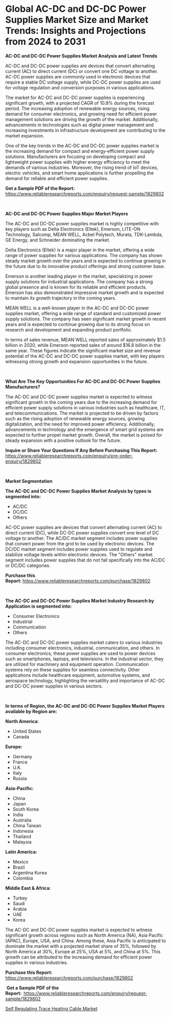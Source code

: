 <p><h1>Global AC-DC and DC-DC Power Supplies Market Size and Market Trends: Insights and Projections from 2024 to 2031</h1></p><p><strong>AC-DC and DC-DC Power Supplies Market Analysis and Latest Trends</strong></p>
<p><p>AC-DC and DC-DC power supplies are devices that convert alternating current (AC) to direct current (DC) or convert one DC voltage to another. AC-DC power supplies are commonly used in electronic devices that require a stable DC voltage supply, while DC-DC power supplies are used for voltage regulation and conversion purposes in various applications.</p><p>The market for AC-DC and DC-DC power supplies is experiencing significant growth, with a projected CAGR of 10.8% during the forecast period. The increasing adoption of renewable energy sources, rising demand for consumer electronics, and growing need for efficient power management solutions are driving the growth of the market. Additionally, advancements in technologies such as digital power management and increasing investments in infrastructure development are contributing to the market expansion.</p><p>One of the key trends in the AC-DC and DC-DC power supplies market is the increasing demand for compact and energy-efficient power supply solutions. Manufacturers are focusing on developing compact and lightweight power supplies with higher energy efficiency to meet the demands of various industries. Moreover, the rising trend of IoT devices, electric vehicles, and smart home applications is further propelling the demand for reliable and efficient power supplies.</p></p>
<p><strong>Get a Sample PDF of the Report:&nbsp;</strong> <a href="https://www.reliableresearchreports.com/enquiry/request-sample/1829802">https://www.reliableresearchreports.com/enquiry/request-sample/1829802</a></p>
<p>&nbsp;</p>
<p><strong>AC-DC and DC-DC Power Supplies Major Market Players</strong></p>
<p><p>The AC-DC and DC-DC power supplies market is highly competitive with key players such as Delta Electronics (Eltek), Emerson, LITE-ON Technology, Salcomp, MEAN WELL, Acbel Polytech, Murata, TDK-Lambda, GE Energy, and Schneider dominating the market. </p><p>Delta Electronics (Eltek) is a major player in the market, offering a wide range of power supplies for various applications. The company has shown steady market growth over the years and is expected to continue growing in the future due to its innovative product offerings and strong customer base.</p><p>Emerson is another leading player in the market, specializing in power supply solutions for industrial applications. The company has a strong global presence and is known for its reliable and efficient products. Emerson has also demonstrated impressive market growth and is expected to maintain its growth trajectory in the coming years.</p><p>MEAN WELL is a well-known player in the AC-DC and DC-DC power supplies market, offering a wide range of standard and customized power supply solutions. The company has seen significant market growth in recent years and is expected to continue growing due to its strong focus on research and development and expanding product portfolio.</p><p>In terms of sales revenue, MEAN WELL reported sales of approximately $1.5 billion in 2020, while Emerson reported sales of around $16.8 billion in the same year. These figures indicate the significant market size and revenue potential of the AC-DC and DC-DC power supplies market, with key players witnessing strong growth and expansion opportunities in the future.</p></p>
<p>&nbsp;</p>
<p><strong>What Are The Key Opportunities For AC-DC and DC-DC Power Supplies Manufacturers?</strong></p>
<p><p>The AC-DC and DC-DC power supplies market is expected to witness significant growth in the coming years due to the increasing demand for efficient power supply solutions in various industries such as healthcare, IT, and telecommunications. The market is projected to be driven by factors such as the rising adoption of renewable energy sources, growing digitalization, and the need for improved power efficiency. Additionally, advancements in technology and the emergence of smart grid systems are expected to further propel market growth. Overall, the market is poised for steady expansion with a positive outlook for the future.</p></p>
<p><strong>Inquire or Share Your Questions If Any Before Purchasing This Report:</strong> <a href="https://www.reliableresearchreports.com/enquiry/pre-order-enquiry/1829802">https://www.reliableresearchreports.com/enquiry/pre-order-enquiry/1829802</a></p>
<p>&nbsp;</p>
<p><strong>Market Segmentation</strong></p>
<p><strong>The AC-DC and DC-DC Power Supplies Market Analysis by types is segmented into:</strong></p>
<p><ul><li>AC/DC</li><li>DC/DC</li><li>Others</li></ul></p>
<p><p>AC-DC power supplies are devices that convert alternating current (AC) to direct current (DC), while DC-DC power supplies convert one level of DC voltage to another. The AC/DC market segment includes power supplies that convert power from the grid to be used by electronic devices. The DC/DC market segment includes power supplies used to regulate and stabilize voltage levels within electronic devices. The "Others" market segment includes power supplies that do not fall specifically into the AC/DC or DC/DC categories.</p></p>
<p><strong>Purchase this Report:&nbsp;</strong><a href="https://www.reliableresearchreports.com/purchase/1829802">https://www.reliableresearchreports.com/purchase/1829802</a></p>
<p>&nbsp;</p>
<p><strong>The AC-DC and DC-DC Power Supplies Market Industry Research by Application is segmented into:</strong></p>
<p><ul><li>Consumer Electronics</li><li>Industrial</li><li>Communication</li><li>Others</li></ul></p>
<p><p>The AC-DC and DC-DC power supplies market caters to various industries including consumer electronics, industrial, communication, and others. In consumer electronics, these power supplies are used to power devices such as smartphones, laptops, and televisions. In the industrial sector, they are utilized for machinery and equipment operation. Communication systems rely on these supplies for seamless connectivity. Other applications include healthcare equipment, automotive systems, and aerospace technology, highlighting the versatility and importance of AC-DC and DC-DC power supplies in various sectors.</p></p>
<p>&nbsp;</p>
<p><strong>In terms of Region, the AC-DC and DC-DC Power Supplies Market Players available by Region are:</strong></p>
<p>
    <p> <strong> North America: </strong>
        <ul>
            <li>United States</li>
            <li>Canada</li>
        </ul>
        </p> 
    <p> <strong> Europe: </strong>
        <ul>
            <li>Germany</li>
            <li>France</li>
            <li>U.K.</li>
            <li>Italy</li>
            <li>Russia</li>
        </ul>
        </p> 
    <p> <strong> Asia-Pacific: </strong>
        <ul>
            <li>China</li>
            <li>Japan</li>
            <li>South Korea</li>
            <li>India</li>
            <li>Australia</li>
            <li>China Taiwan</li>
            <li>Indonesia</li>
            <li>Thailand</li>
            <li>Malaysia</li>
        </ul>
        </p> 
    <p> <strong> Latin America: </strong>
        <ul>
            <li>Mexico</li>
            <li>Brazil</li>
            <li>Argentina Korea</li>
            <li>Colombia</li>
        </ul>
        </p> 
    <p> <strong> Middle East & Africa: </strong>
        <ul>
            <li>Turkey</li>
            <li>Saudi</li>
            <li>Arabia</li>
            <li>UAE</li>
            <li>Korea</li>
        </ul>
    </p>
    </p>
<p><p>The AC-DC and DC-DC power supplies market is expected to witness significant growth across regions such as North America (NA), Asia Pacific (APAC), Europe, USA, and China. Among these, Asia Pacific is anticipated to dominate the market with a projected market share of 35%, followed by North America at 30%, Europe at 25%, USA at 5%, and China at 5%. This growth can be attributed to the increasing demand for efficient power supplies in various industries.</p></p>
<p><strong>Purchase this Report: </strong><a href="https://www.reliableresearchreports.com/purchase/1829802">https://www.reliableresearchreports.com/purchase/1829802</a></p>
<p>&nbsp;<strong>Get a Sample PDF of the Report:&nbsp;&nbsp;</strong><a href="https://www.reliableresearchreports.com/enquiry/request-sample/1829802">https://www.reliableresearchreports.com/enquiry/request-sample/1829802</a></p>
<p><strong></strong></p>
<p><p><a href="https://carnation-joke-41f.notion.site/Self-Regulating-Trace-Heating-Cable-Market-Size-Growth-Outlook-from-2024-to-2031-projecting-at-Mar-918a5a1dfd754ec69a8536caebaf2546">Self Regulating Trace Heating Cable Market</a></p></p>